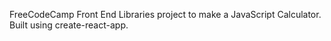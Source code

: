 FreeCodeCamp Front End Libraries project to make a JavaScript Calculator. Built using create-react-app.

